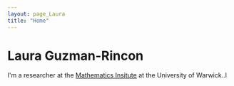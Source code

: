 ```yaml
---
layout: page_Laura
title: "Home"
---
```


# Laura Guzman-Rincon

I'm a researcher at the [Mathematics Insitute](https://warwick.ac.uk/fac/sci/maths/) at the University of Warwick..l
